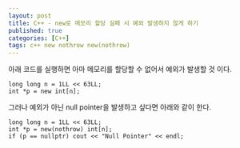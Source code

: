 ```yaml
---
layout: post
title: C++ - new로 메모리 할당 실패 시 예외 발생하지 않게 하기
published: true
categories: [C++]
tags: c++ new nothrow new(nothrow)
---
```

아래 코드를 실행하면 아마 메모리를 할당할 수 없어서 예외가 발생할 것 이다.  
```
long long n = 1LL << 63LL;
int *p = new int[n];
```  
  
그러나 예외가 아닌 null pointer을 발생하고 싶다면 아래와 같이 한다.  
```
long long n = 1LL << 63LL;
int *p = new(nothrow) int[n];
if (p == nullptr) cout << "Null Pointer" << endl;
```
  